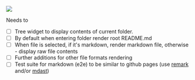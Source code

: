 ![](wireframe.png)

Needs to
+ [ ] Tree widget to display contents of current folder.
+ [ ] By default when entering folder render root README.md
+ [ ] When file is selected, if it's markdown, render markdown file, otherwise - display raw file contents
+ [ ] Further additions for other file formats rendering
+ [ ] Test suite for markdown (e2e) to be similar to github pages (use [remark](https://github.com/wooorm/remark) and/or [mdast](https://github.com/wooorm/mdast))
